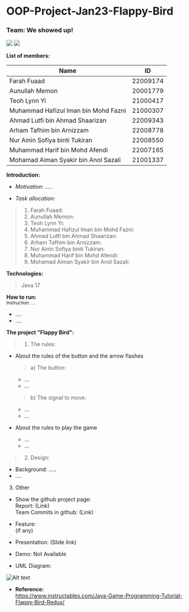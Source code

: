 # OOP-Project-Jan23-Flappy-Bird
### Team: We showed up!
![](https://img.shields.io/badge/java-17-blue)
![](https://img.shields.io/badge/game-FlappyBird-brightgreen)

**List of members:**  

|      Name      |      ID       |
| -------------- | ------------- |
|   Farah Fuaad  |    22009174   |
| Aunullah Memon |    20001779   |
|  Teoh Lynn Yi  |    21000417   |
|Muhammad Hafizul Iman bin Mohd Fazni  |    21000307   |
|   Ahmad Lutfi bin Ahmad Shaarizan  |    22009343   |
|  Arham Tafhim bin Arnizzam |    22008778   |
|  Nur Ainin Sofiya binti Tukiran  |    22008550   |
| Muhammad Harif bin Mohd Afendi |    22007165   |
|  Mohamad Aiman Syakir bin Anol Sazali   | 21001337 |


**Introduction:**
* *Motivation: .....*  


* *Task allocation:*
>1. Farah Fuaad: 
>2. Aunullah Memon:   
>3. Teoh Lynn Yi: 
>4. Muhammad Hafizul Iman bin Mohd Fazni: 
>5. Ahmad Lutfi bin Ahmad Shaarizan:
>6. Arham Tafhim bin Arnizzam: 
>7. Nur Ainin Sofiya binti Tukiran:
>8. Muhammad Harif bin Mohd Afendi: 
>9. Mohamad Aiman Syakir bin Anol Sazali: 


**Technologies:**
> Java 17  
>   
> 

**How to run:**  
<sub> Instruction: ...</sub>
- ....
- ....

**The project "Flappy Bird":**
> 1. The rules:
- About the rules of the button and the arrow flashes
  > a) The button:
    + ...
    + ...

  > b) The signal to move:
    + ...
    + ...
- About the rules to play the game
    + ...
    + ...
> 2. Design:
- Background: .....
- ....  
3. Other
* Show the github project page:  
Report: (Link)  
Team Commits in github: (Link)  
* Feature:  
  (if any)
* Presentation: (Slide link)

* Demo:
Not Available


* UML Diagram:  
<img title="a title" alt="Alt text" src="https://user-images.githubusercontent.com/71580075/223759005-2a61f2bf-4b4c-4520-864d-01aebbe97447.png">

* **Reference:**  
https://www.instructables.com/Java-Game-Programming-Tutorial-Flappy-Bird-Redux/


